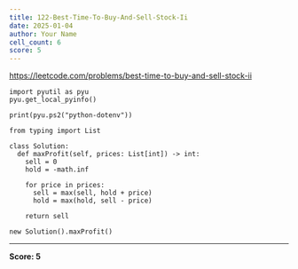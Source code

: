 ```yaml
---
title: 122-Best-Time-To-Buy-And-Sell-Stock-Ii
date: 2025-01-04
author: Your Name
cell_count: 6
score: 5
---
```


https://leetcode.com/problems/best-time-to-buy-and-sell-stock-ii


```
import pyutil as pyu
pyu.get_local_pyinfo()
```


```
print(pyu.ps2("python-dotenv"))
```


```
from typing import List
```


```
class Solution:
  def maxProfit(self, prices: List[int]) -> int:
    sell = 0
    hold = -math.inf

    for price in prices:
      sell = max(sell, hold + price)
      hold = max(hold, sell - price)

    return sell
```


```
new Solution().maxProfit()
```


---
**Score: 5**